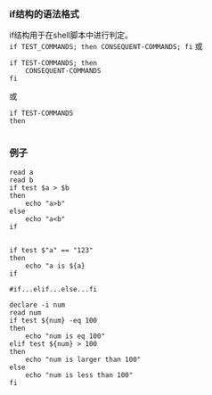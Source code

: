 ### if结构的语法格式  
if结构用于在shell脚本中进行判定。  
`if TEST_COMMANDS; then CONSEQUENT-COMMANDS; fi`
或
```shell
if TEST-COMMANDS; then
	CONSEQUENT-COMMANDS
fi
```
或 
```shell
if TEST-COMMANDS
then
	
```

### 例子

```shell
read a
read b
if test $a > $b
then
	echo "a>b"
else
	echo "a<b"
if


if test $"a" == "123"
then
	echo "a is ${a}
if

#if...elif...else...fi

declare -i num
read num
if test ${num} -eq 100
then
	echo "num is eq 100"
elif test ${num} > 100
then
	echo "num is larger than 100"
else
	echo "num is less than 100"
fi

```

